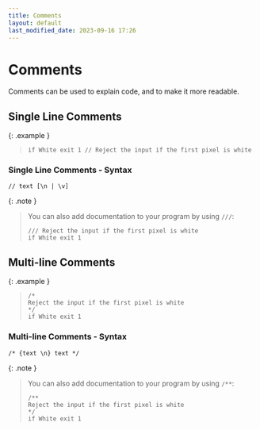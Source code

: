 ```yaml
---
title: Comments
layout: default
last_modified_date: 2023-09-16 17:26
---
```


# Comments

Comments can be used to explain code, and to make it more readable.

## Single Line Comments

{: .example }
> ```btml
> if White exit 1 // Reject the input if the first pixel is white
> ```

### Single Line Comments - Syntax

```ebnf
// text [\n | \v]
```

{: .note }
> You can also add documentation to your program by using `///`:
>
> ```btml
> /// Reject the input if the first pixel is white
> if White exit 1
> ```

## Multi-line Comments

{: .example }
> ```btml
> /*
> Reject the input if the first pixel is white
> */
> if White exit 1
> ```

### Multi-line Comments - Syntax

```ebnf
/* {text \n} text */
```

{: .note }
> You can also add documentation to your program by using `/**`:
>
> ```btml
> /**
> Reject the input if the first pixel is white
> */
> if White exit 1
> ```